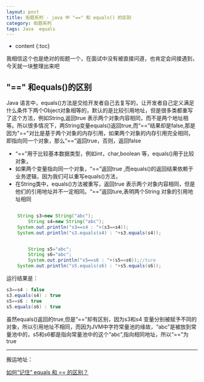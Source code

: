 ```yaml
---
layout: post
title: 街题系列 - java 中 "==" 和 equals() 的区别
category: 街题系列
tags: Java  equals
---
```

* content
{:toc}

我相信这个也是绝对的街题一个，在面试中没有被直接问道，也肯定会间接遇到，今天就一块整理出来吧

## "==" 和equals()的区别
Java 语言中，equals()方法是交给开发者自己去复写的，让开发者自己定义满足什么条件下两个Object对象相等的，默认的是比较引用地址，但是很多类都重写了这个方法，例如String,返回true 表示两个对象内容相同，而不是两个地址相等。所以很多情况下，两String变量equals()返回true,而“==”结果却是false,那是因为"=="对比是基于两个对象的内存引用，如果两个对象的内存引用完全相同，即指向同一个对象，那么“==”返回true，否则，返回false

* “==”用于比较基本数据类型，例如int，char,boolean 等，equals()用于比较对象，
* 如果两个变量指向同一个对象，“==”返回true ,而equals()的返回结果依赖于业务逻辑，因为我们可以重写equals()方法，
* 在String类中，equals()方法被重写，返回true 表示两个对象内容相同，但是他们的引用地址并不一定相同。“==”返回ture,表明两个String 对象的引用地址相同

```java

    String s3=new String("abc");
		String s4=new String("abc");
    System.out.println("s3==s4 : "+(s3==s4));
    System.out.println("s3.equals(s4) : "+s3.equals(s4));


		String s5="abc";
		String s6="abc";
		System.out.println("s5==s6 : "+(s5==s6));//ture
    System.out.println("s5.equals(s6) : "+s5.equals(s6));

```
运行结果是：  
```java
s3==s4 : false
s3.equals(s4) : true
s5==s6 : true
s5.equals(s6) : true
```
虽然equals()返回的true,但是“==”却有区别，因为s3和s4 变量分别被赋予不同的对象，所以引用地址不相同，而因为JVM中字符常量池的缘故，“abc”是被放到常量池中的，s5和s6都是指向常量池中的这个“abc”,指向相同地址，所以“==”为true

---
搬运地址：    
 
[如何“记住” equals 和 == 的区别？](https://www.zhihu.com/question/26872848)
